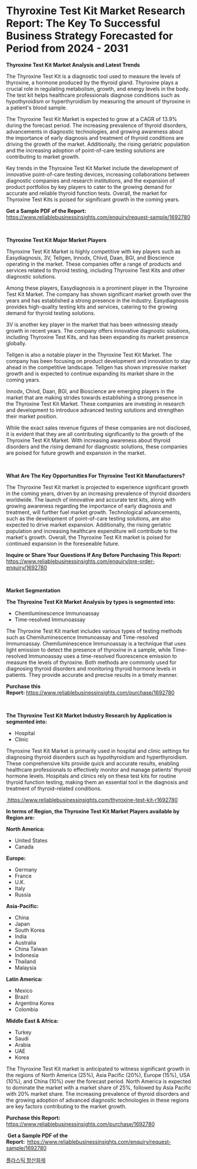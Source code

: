 <p><h1>Thyroxine Test Kit Market Research Report: The Key To Successful Business Strategy Forecasted for Period from 2024 - 2031</h1></p><p><strong>Thyroxine Test Kit Market Analysis and Latest Trends</strong></p>
<p><p>The Thyroxine Test Kit is a diagnostic tool used to measure the levels of thyroxine, a hormone produced by the thyroid gland. Thyroxine plays a crucial role in regulating metabolism, growth, and energy levels in the body. The test kit helps healthcare professionals diagnose conditions such as hypothyroidism or hyperthyroidism by measuring the amount of thyroxine in a patient's blood sample.</p><p>The Thyroxine Test Kit Market is expected to grow at a CAGR of 13.9% during the forecast period. The increasing prevalence of thyroid disorders, advancements in diagnostic technologies, and growing awareness about the importance of early diagnosis and treatment of thyroid conditions are driving the growth of the market. Additionally, the rising geriatric population and the increasing adoption of point-of-care testing solutions are contributing to market growth.</p><p>Key trends in the Thyroxine Test Kit Market include the development of innovative point-of-care testing devices, increasing collaborations between diagnostic companies and research institutions, and the expansion of product portfolios by key players to cater to the growing demand for accurate and reliable thyroid function tests. Overall, the market for Thyroxine Test Kits is poised for significant growth in the coming years.</p></p>
<p><strong>Get a Sample PDF of the Report:&nbsp;</strong> <a href="https://www.reliablebusinessinsights.com/enquiry/request-sample/1692780">https://www.reliablebusinessinsights.com/enquiry/request-sample/1692780</a></p>
<p>&nbsp;</p>
<p><strong>Thyroxine Test Kit Major Market Players</strong></p>
<p><p>Thyroxine Test Kit Market is highly competitive with key players such as Easydiagnosis, 3V, Tellgen, Innodx, Chivd, Daan, BGI, and Bioscience operating in the market. These companies offer a range of products and services related to thyroid testing, including Thyroxine Test Kits and other diagnostic solutions.</p><p>Among these players, Easydiagnosis is a prominent player in the Thyroxine Test Kit Market. The company has shown significant market growth over the years and has established a strong presence in the industry. Easydiagnosis provides high-quality testing kits and services, catering to the growing demand for thyroid testing solutions.</p><p>3V is another key player in the market that has been witnessing steady growth in recent years. The company offers innovative diagnostic solutions, including Thyroxine Test Kits, and has been expanding its market presence globally.</p><p>Tellgen is also a notable player in the Thyroxine Test Kit Market. The company has been focusing on product development and innovation to stay ahead in the competitive landscape. Tellgen has shown impressive market growth and is expected to continue expanding its market share in the coming years.</p><p>Innodx, Chivd, Daan, BGI, and Bioscience are emerging players in the market that are making strides towards establishing a strong presence in the Thyroxine Test Kit Market. These companies are investing in research and development to introduce advanced testing solutions and strengthen their market position.</p><p>While the exact sales revenue figures of these companies are not disclosed, it is evident that they are all contributing significantly to the growth of the Thyroxine Test Kit Market. With increasing awareness about thyroid disorders and the rising demand for diagnostic solutions, these companies are poised for future growth and expansion in the market.</p></p>
<p>&nbsp;</p>
<p><strong>What Are The Key Opportunities For Thyroxine Test Kit Manufacturers?</strong></p>
<p><p>The Thyroxine Test Kit market is projected to experience significant growth in the coming years, driven by an increasing prevalence of thyroid disorders worldwide. The launch of innovative and accurate test kits, along with growing awareness regarding the importance of early diagnosis and treatment, will further fuel market growth. Technological advancements, such as the development of point-of-care testing solutions, are also expected to drive market expansion. Additionally, the rising geriatric population and increasing healthcare expenditure will contribute to the market's growth. Overall, the Thyroxine Test Kit market is poised for continued expansion in the foreseeable future.</p></p>
<p><strong>Inquire or Share Your Questions If Any Before Purchasing This Report:</strong> <a href="https://www.reliablebusinessinsights.com/enquiry/pre-order-enquiry/1692780">https://www.reliablebusinessinsights.com/enquiry/pre-order-enquiry/1692780</a></p>
<p>&nbsp;</p>
<p><strong>Market Segmentation</strong></p>
<p><strong>The Thyroxine Test Kit Market Analysis by types is segmented into:</strong></p>
<p><ul><li>Chemiluminescence Immunoassay</li><li>Time-resolved Immunoassay</li></ul></p>
<p><p>The Thyroxine Test Kit market includes various types of testing methods such as Chemiluminescence Immunoassay and Time-resolved Immunoassay. Chemiluminescence Immunoassay is a technique that uses light emission to detect the presence of thyroxine in a sample, while Time-resolved Immunoassay uses a time-resolved fluorescence emission to measure the levels of thyroxine. Both methods are commonly used for diagnosing thyroid disorders and monitoring thyroid hormone levels in patients. They provide accurate and precise results in a timely manner.</p></p>
<p><strong>Purchase this Report:&nbsp;</strong><a href="https://www.reliablebusinessinsights.com/purchase/1692780">https://www.reliablebusinessinsights.com/purchase/1692780</a></p>
<p>&nbsp;</p>
<p><strong>The Thyroxine Test Kit Market Industry Research by Application is segmented into:</strong></p>
<p><ul><li>Hospital</li><li>Clinic</li></ul></p>
<p><p>Thyroxine Test Kit Market is primarily used in hospital and clinic settings for diagnosing thyroid disorders such as hypothyroidism and hyperthyroidism. These comprehensive kits provide quick and accurate results, enabling healthcare professionals to effectively monitor and manage patients' thyroid hormone levels. Hospitals and clinics rely on these test kits for routine thyroid function testing, making them an essential tool in the diagnosis and treatment of thyroid-related conditions.</p></p>
<p><a href="https://www.reliablebusinessinsights.com/thyroxine-test-kit-r1692780">&nbsp;https://www.reliablebusinessinsights.com/thyroxine-test-kit-r1692780</a></p>
<p><strong>In terms of Region, the Thyroxine Test Kit Market Players available by Region are:</strong></p>
<p>
    <p> <strong> North America: </strong>
        <ul>
            <li>United States</li>
            <li>Canada</li>
        </ul>
        </p> 
    <p> <strong> Europe: </strong>
        <ul>
            <li>Germany</li>
            <li>France</li>
            <li>U.K.</li>
            <li>Italy</li>
            <li>Russia</li>
        </ul>
        </p> 
    <p> <strong> Asia-Pacific: </strong>
        <ul>
            <li>China</li>
            <li>Japan</li>
            <li>South Korea</li>
            <li>India</li>
            <li>Australia</li>
            <li>China Taiwan</li>
            <li>Indonesia</li>
            <li>Thailand</li>
            <li>Malaysia</li>
        </ul>
        </p> 
    <p> <strong> Latin America: </strong>
        <ul>
            <li>Mexico</li>
            <li>Brazil</li>
            <li>Argentina Korea</li>
            <li>Colombia</li>
        </ul>
        </p> 
    <p> <strong> Middle East & Africa: </strong>
        <ul>
            <li>Turkey</li>
            <li>Saudi</li>
            <li>Arabia</li>
            <li>UAE</li>
            <li>Korea</li>
        </ul>
    </p>
    </p>
<p><p>The Thyroxine Test Kit market is anticipated to witness significant growth in the regions of North America (25%), Asia Pacific (20%), Europe (15%), USA (10%), and China (10%) over the forecast period. North America is expected to dominate the market with a market share of 25%, followed by Asia Pacific with 20% market share. The increasing prevalence of thyroid disorders and the growing adoption of advanced diagnostic technologies in these regions are key factors contributing to the market growth.</p></p>
<p><strong>Purchase this Report: </strong><a href="https://www.reliablebusinessinsights.com/purchase/1692780">https://www.reliablebusinessinsights.com/purchase/1692780</a></p>
<p>&nbsp;<strong>Get a Sample PDF of the Report:&nbsp;&nbsp;</strong><a href="https://www.reliablebusinessinsights.com/enquiry/request-sample/1692780">https://www.reliablebusinessinsights.com/enquiry/request-sample/1692780</a></p>
<p><strong></strong></p>
<p><p><a href="https://github.com/ThomasElmes2022/Market-Research-Report-List-1/blob/main/5827822186677.md">플라스틱 항산화제</a></p></p>